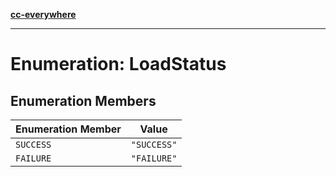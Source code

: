 [**cc-everywhere**](../../../../../index.md)

***

# Enumeration: LoadStatus

## Enumeration Members

| Enumeration Member | Value |
| ------ | ------ |
| `SUCCESS` | `"SUCCESS"` |
| `FAILURE` | `"FAILURE"` |
